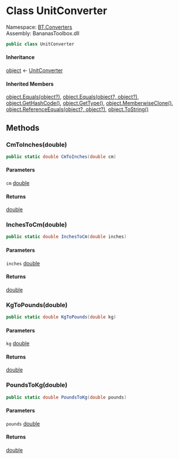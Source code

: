 # <a id="BT_Converters_UnitConverter"></a> Class UnitConverter

Namespace: [BT.Converters](BT.Converters.md)  
Assembly: BananasToolbox.dll  

```csharp
public class UnitConverter
```

#### Inheritance

[object](https://learn.microsoft.com/dotnet/api/system.object) ← 
[UnitConverter](BT.Converters.UnitConverter.md)

#### Inherited Members

[object.Equals\(object?\)](https://learn.microsoft.com/dotnet/api/system.object.equals\#system\-object\-equals\(system\-object\)), 
[object.Equals\(object?, object?\)](https://learn.microsoft.com/dotnet/api/system.object.equals\#system\-object\-equals\(system\-object\-system\-object\)), 
[object.GetHashCode\(\)](https://learn.microsoft.com/dotnet/api/system.object.gethashcode), 
[object.GetType\(\)](https://learn.microsoft.com/dotnet/api/system.object.gettype), 
[object.MemberwiseClone\(\)](https://learn.microsoft.com/dotnet/api/system.object.memberwiseclone), 
[object.ReferenceEquals\(object?, object?\)](https://learn.microsoft.com/dotnet/api/system.object.referenceequals), 
[object.ToString\(\)](https://learn.microsoft.com/dotnet/api/system.object.tostring)

## Methods

### <a id="BT_Converters_UnitConverter_CmToInches_System_Double_"></a> CmToInches\(double\)

```csharp
public static double CmToInches(double cm)
```

#### Parameters

`cm` [double](https://learn.microsoft.com/dotnet/api/system.double)

#### Returns

 [double](https://learn.microsoft.com/dotnet/api/system.double)

### <a id="BT_Converters_UnitConverter_InchesToCm_System_Double_"></a> InchesToCm\(double\)

```csharp
public static double InchesToCm(double inches)
```

#### Parameters

`inches` [double](https://learn.microsoft.com/dotnet/api/system.double)

#### Returns

 [double](https://learn.microsoft.com/dotnet/api/system.double)

### <a id="BT_Converters_UnitConverter_KgToPounds_System_Double_"></a> KgToPounds\(double\)

```csharp
public static double KgToPounds(double kg)
```

#### Parameters

`kg` [double](https://learn.microsoft.com/dotnet/api/system.double)

#### Returns

 [double](https://learn.microsoft.com/dotnet/api/system.double)

### <a id="BT_Converters_UnitConverter_PoundsToKg_System_Double_"></a> PoundsToKg\(double\)

```csharp
public static double PoundsToKg(double pounds)
```

#### Parameters

`pounds` [double](https://learn.microsoft.com/dotnet/api/system.double)

#### Returns

 [double](https://learn.microsoft.com/dotnet/api/system.double)

